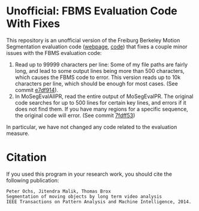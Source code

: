 # Unofficial: FBMS Evaluation Code With Fixes

This repository is an unofficial version of the Freiburg Berkeley Motion
Segmentation evaluation code
([webpage](https://lmb.informatik.uni-freiburg.de/resources/datasets/moseg.en.html),
[code](https://lmb.informatik.uni-freiburg.de/resources/datasets/fbms/pami2013_MoSeg_eval.tar.gz))
that fixes a couple minor issues with the FBMS evaluation code:


1. Read up to 99999 characters per line: Some of my file paths are fairly long,
    and lead to some output lines being more than 500 characters, which causes
    the FBMS code to error. This version reads up to 10k characters per line,
    which should be enough for most cases. (See commit [e7df914](https://github.com/achalddave/fbms-evaluation/commit/e7df9146948f5e7177ecf29a895123378573d4b2)).
2. In MoSegEvalAllPR, read the entire output of MoSegEvalPR. The original code
    searches for up to 500 lines for certain key lines, and errors if it does
    not find them. If you have many regions for a specific sequence, the
    original code will error. (See commit [7fdff53](https://github.com/achalddave/fbms-evaluation/commit/7fdff53fa1d55f6838fa305c6869a18be0324a15))

In particular, we have not changed any code related to the evaluation measure.

# Citation

If you used this program in your research work, you should cite the following
publication:

    Peter Ochs, Jitendra Malik, Thomas Brox
    Segmentation of moving objects by long term video analysis
    IEEE Transactions on Pattern Analysis and Machine Intelligence, 2014.
